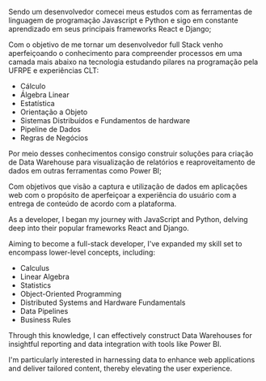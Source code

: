 Sendo um desenvolvedor comecei meus estudos com as ferramentas de linguagem de programação Javascript e Python e sigo em constante aprendizado em seus principais frameworks React e Django;

Com o objetivo de me tornar um desenvolvedor full Stack venho aperfeiçoando o conhecimento para compreender processos em uma camada mais abaixo na tecnologia estudando pilares na programação pela UFRPE e experiências CLT:
- Cálculo
- Álgebra Linear
- Estatística
- Orientação a Objeto
- Sistemas Distribuídos e Fundamentos de hardware
- Pipeline de Dados
- Regras de Negócios

Por meio desses conhecimentos consigo construir soluções para criação de Data Warehouse para visualização de relatórios e reaproveitamento de dados em outras ferramentas como Power BI;

Com objetivos que visão a captura e utilização de dados em aplicações web com o propósito de aperfeiçoar a experiência do usuário com a entrega de conteúdo de acordo com a plataforma.



As a developer, I began my journey with JavaScript and Python, delving deep into their popular frameworks React and Django.

Aiming to become a full-stack developer, I've expanded my skill set to encompass lower-level concepts, including:
- Calculus
- Linear Algebra
- Statistics
- Object-Oriented Programming
- Distributed Systems and Hardware Fundamentals
- Data Pipelines
- Business Rules
  
Through this knowledge, I can effectively construct Data Warehouses for insightful reporting and data integration with tools like Power BI.

I'm particularly interested in harnessing data to enhance web applications and deliver tailored content, thereby elevating the user experience.
